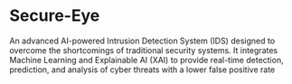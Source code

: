 # Secure-Eye
An advanced AI-powered Intrusion Detection System (IDS) designed to overcome the shortcomings of traditional security systems. It integrates Machine Learning and Explainable AI (XAI) to provide real-time detection, prediction, and analysis of cyber threats with a lower false positive rate
